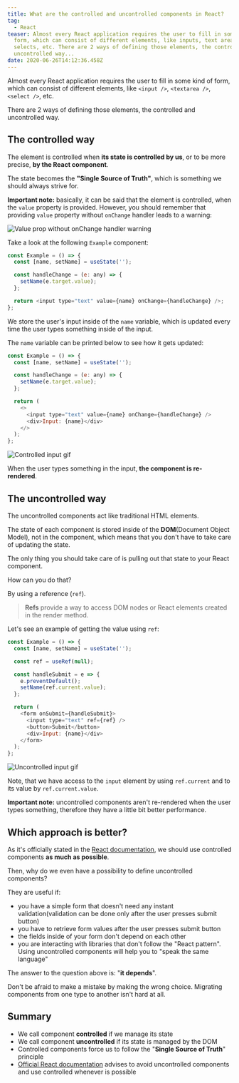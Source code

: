 ```yaml
---
title: What are the controlled and uncontrolled components in React?
tag:
  - React
teaser: Almost every React application requires the user to fill in some kind of
  form, which can consist of different elements, like inputs, text areas,
  selects, etc. There are 2 ways of defining those elements, the controlled and
  uncontrolled way...
date: 2020-06-26T14:12:36.458Z
---
```

Almost every React application requires the user to fill in some kind of form, which can consist of different elements, like `<input />`, `<textarea />`, `<select />`, etc. 

There are 2 ways of defining those elements, the controlled and uncontrolled way.

## The controlled way

The element is controlled when **its state is controlled by us**, or to be more precise, **by the React component**.

The state becomes the **"Single Source of Truth"**, which is something we should always strive for.

**Important note:** basically, it can be said that the element is controlled, when the `value` property is provided. However, you should remember that providing `value` property without `onChange` handler leads to a warning: 

![Value prop without onChange handler warning](/img/screenshot-2020-06-25-at-20.47.03.png "Value prop without onChange handler warning")

Take a look at the following `Example` component:

```javascript
const Example = () => {
  const [name, setName] = useState('');

  const handleChange = (e: any) => {
    setName(e.target.value);
  };

  return <input type="text" value={name} onChange={handleChange} />;
};
```

We store the user's input inside of the `name` variable, which is updated every time the user types something inside of the input.

The `name` variable can be printed below to see how it gets updated:

```javascript
const Example = () => {
  const [name, setName] = useState('');

  const handleChange = (e: any) => {
    setName(e.target.value);
  };

  return (
    <>
      <input type="text" value={name} onChange={handleChange} />
      <div>Input: {name}</div>
    </>
  );
};
```

![Controlled input gif](/img/controlled-input.gif "Controlled input gif")

When the user types something in the input, **the component is re-rendered**. 

## The uncontrolled way

The uncontrolled components act like traditional HTML elements.

The state of each component is stored inside of the **DOM**(Document Object Model), not in the component, which means that you don't have to take care of updating the state.

The only thing you should take care of is pulling out that state to your React component.

How can you do that? 

By using a reference (`ref`).

> **Refs** provide a way to access DOM nodes or React elements created in the render method.

Let's see an example of getting the value using `ref`:

```javascript
const Example = () => {
  const [name, setName] = useState('');

  const ref = useRef(null);

  const handleSubmit = e => {
    e.preventDefault();
    setName(ref.current.value);
  };

  return (
    <form onSubmit={handleSubmit}>
      <input type="text" ref={ref} />
      <button>Submit</button>
      <div>Input: {name}</div>
    </form>
  );
};
```

![Uncontrolled input gif](/img/uncontrolled.gif "Uncontrolled input gif")

Note, that we have access to the `input` element by using `ref.current` and to its value by `ref.current.value`.

**Important note:** uncontrolled components aren't re-rendered when the user types something, therefore they have a little bit better performance.

## Which approach is better?

As it's officially stated in the [React documentation](https://reactjs.org/docs/uncontrolled-components.html), we should use controlled components **as much as possible**.

Then, why do we even have a possibility to define uncontrolled components?

They are useful if:

* you have a simple form that doesn't need any instant validation(validation can be done only after the user presses submit button)
* you have to retrieve form values after the user presses submit button
* the fields inside of your form don't depend on each other
* you are interacting with libraries that don't follow the "React pattern". Using uncontrolled components will help you to "speak the same language"

The answer to the question above is: "**it depends**".

Don't be afraid to make a mistake by making the wrong choice. Migrating components from one type to another isn't hard at all.

## Summary

* We call component **controlled** if we manage its state
* We call component **uncontrolled** if its state is managed by the DOM
* Controlled components force us to follow the "**Single Source of Truth**" principle
* [Official React documentation](https://reactjs.org/docs/uncontrolled-components.html) advises to avoid uncontrolled components and use controlled whenever is possible